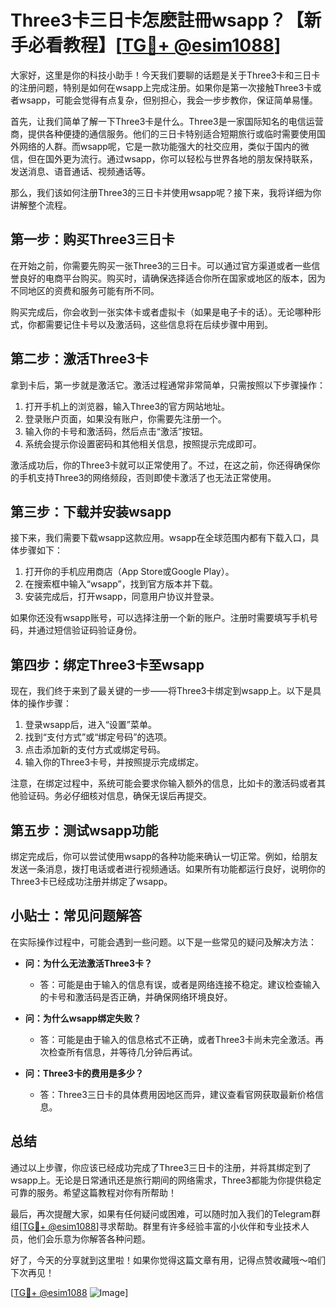 # Three3卡三日卡怎麽註冊wsapp？【新手必看教程】[[TG💪+ @esim1088](https://t.me/s/esim1088)]

大家好，这里是你的科技小助手！今天我们要聊的话题是关于Three3卡和三日卡的注册问题，特别是如何在wsapp上完成注册。如果你是第一次接触Three3卡或者wsapp，可能会觉得有点复杂，但别担心，我会一步步教你，保证简单易懂。

首先，让我们简单了解一下Three3卡是什么。Three3是一家国际知名的电信运营商，提供各种便捷的通信服务。他们的三日卡特别适合短期旅行或临时需要使用国外网络的人群。而wsapp呢，它是一款功能强大的社交应用，类似于国内的微信，但在国外更为流行。通过wsapp，你可以轻松与世界各地的朋友保持联系，发送消息、语音通话、视频通话等。

那么，我们该如何注册Three3的三日卡并使用wsapp呢？接下来，我将详细为你讲解整个流程。

## 第一步：购买Three3三日卡

在开始之前，你需要先购买一张Three3的三日卡。可以通过官方渠道或者一些信誉良好的电商平台购买。购买时，请确保选择适合你所在国家或地区的版本，因为不同地区的资费和服务可能有所不同。

购买完成后，你会收到一张实体卡或者虚拟卡（如果是电子卡的话）。无论哪种形式，你都需要记住卡号以及激活码，这些信息将在后续步骤中用到。

## 第二步：激活Three3卡

拿到卡后，第一步就是激活它。激活过程通常非常简单，只需按照以下步骤操作：

1. 打开手机上的浏览器，输入Three3的官方网站地址。
2. 登录账户页面，如果没有账户，你需要先注册一个。
3. 输入你的卡号和激活码，然后点击“激活”按钮。
4. 系统会提示你设置密码和其他相关信息，按照提示完成即可。

激活成功后，你的Three3卡就可以正常使用了。不过，在这之前，你还得确保你的手机支持Three3的网络频段，否则即使卡激活了也无法正常使用。

## 第三步：下载并安装wsapp

接下来，我们需要下载wsapp这款应用。wsapp在全球范围内都有下载入口，具体步骤如下：

1. 打开你的手机应用商店（App Store或Google Play）。
2. 在搜索框中输入“wsapp”，找到官方版本并下载。
3. 安装完成后，打开wsapp，同意用户协议并登录。

如果你还没有wsapp账号，可以选择注册一个新的账户。注册时需要填写手机号码，并通过短信验证码验证身份。

## 第四步：绑定Three3卡至wsapp

现在，我们终于来到了最关键的一步——将Three3卡绑定到wsapp上。以下是具体的操作步骤：

1. 登录wsapp后，进入“设置”菜单。
2. 找到“支付方式”或“绑定号码”的选项。
3. 点击添加新的支付方式或绑定号码。
4. 输入你的Three3卡号，并按照提示完成绑定。

注意，在绑定过程中，系统可能会要求你输入额外的信息，比如卡的激活码或者其他验证码。务必仔细核对信息，确保无误后再提交。

## 第五步：测试wsapp功能

绑定完成后，你可以尝试使用wsapp的各种功能来确认一切正常。例如，给朋友发送一条消息，拨打电话或者进行视频通话。如果所有功能都运行良好，说明你的Three3卡已经成功注册并绑定了wsapp。

## 小贴士：常见问题解答

在实际操作过程中，可能会遇到一些问题。以下是一些常见的疑问及解决方法：

- **问：为什么无法激活Three3卡？**
  - 答：可能是由于输入的信息有误，或者是网络连接不稳定。建议检查输入的卡号和激活码是否正确，并确保网络环境良好。

- **问：为什么wsapp绑定失败？**
  - 答：可能是由于输入的信息格式不正确，或者Three3卡尚未完全激活。再次检查所有信息，并等待几分钟后再试。

- **问：Three3卡的费用是多少？**
  - 答：Three3三日卡的具体费用因地区而异，建议查看官网获取最新价格信息。

## 总结

通过以上步骤，你应该已经成功完成了Three3三日卡的注册，并将其绑定到了wsapp上。无论是日常通讯还是旅行期间的网络需求，Three3都能为你提供稳定可靠的服务。希望这篇教程对你有所帮助！

最后，再次提醒大家，如果有任何疑问或困难，可以随时加入我们的Telegram群组[[TG💪+ @esim1088](https://t.me/s/esim1088)]寻求帮助。群里有许多经验丰富的小伙伴和专业技术人员，他们会乐意为你解答各种问题。

好了，今天的分享就到这里啦！如果你觉得这篇文章有用，记得点赞收藏哦～咱们下次再见！

[[TG💪+ @esim1088](https://t.me/s/esim1088) ![Image](https://i.postimg.cc/4NQfJmqS/Snipaste-2025-05-13-00-14-12.png)]